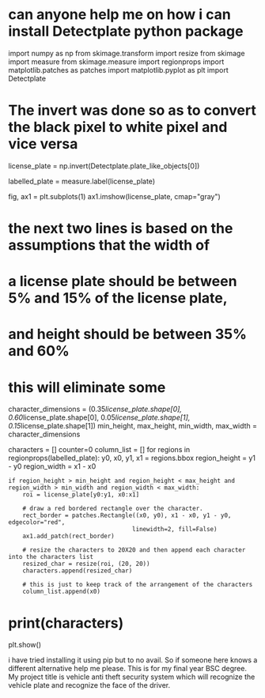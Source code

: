 
# can anyone help me on how i can install Detectplate python package

import numpy as np
from skimage.transform import resize
from skimage import measure
from skimage.measure import regionprops
import matplotlib.patches as patches
import matplotlib.pyplot as plt
import Detectplate

# The invert was done so as to convert the black pixel to white pixel and vice versa
license_plate = np.invert(Detectplate.plate_like_objects[0])

labelled_plate = measure.label(license_plate)

fig, ax1 = plt.subplots(1)
ax1.imshow(license_plate, cmap="gray")
# the next two lines is based on the assumptions that the width of
# a license plate should be between 5% and 15% of the license plate,
# and height should be between 35% and 60%
# this will eliminate some
character_dimensions = (0.35*license_plate.shape[0], 0.60*license_plate.shape[0], 0.05*license_plate.shape[1], 0.15*license_plate.shape[1])
min_height, max_height, min_width, max_width = character_dimensions

characters = []
counter=0
column_list = []
for regions in regionprops(labelled_plate):
    y0, x0, y1, x1 = regions.bbox
    region_height = y1 - y0
    region_width = x1 - x0

    if region_height > min_height and region_height < max_height and region_width > min_width and region_width < max_width:
        roi = license_plate[y0:y1, x0:x1]

        # draw a red bordered rectangle over the character.
        rect_border = patches.Rectangle((x0, y0), x1 - x0, y1 - y0, edgecolor="red",
                                       linewidth=2, fill=False)
        ax1.add_patch(rect_border)

        # resize the characters to 20X20 and then append each character into the characters list
        resized_char = resize(roi, (20, 20))
        characters.append(resized_char)

        # this is just to keep track of the arrangement of the characters
        column_list.append(x0)
# print(characters)
plt.show()

i have tried installing it using pip but to no avail. So if someone here knows a different alternative help me please. This is for my final year BSC degree. My project title is vehicle anti theft security system which will recognize the vehicle plate and recognize the face of the driver.

        